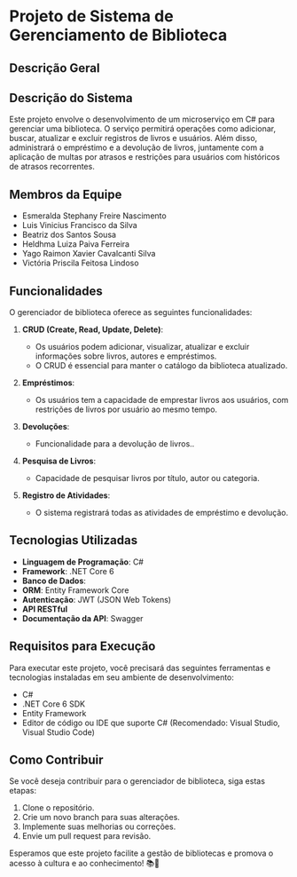 # Projeto de Sistema de Gerenciamento de Biblioteca

## Descrição Geral


## Descrição do Sistema
Este projeto envolve o desenvolvimento de um microserviço em C# para gerenciar uma biblioteca. O serviço permitirá operações como adicionar, buscar, atualizar e excluir registros de livros e usuários. Além disso, administrará o empréstimo e a devolução de livros, juntamente com a aplicação de multas por atrasos e restrições para usuários com históricos de atrasos recorrentes.

## Membros da Equipe
- Esmeralda Stephany Freire Nascimento
- Luis Vinicius Francisco da Silva
- Beatriz dos Santos Sousa
- Heldhma Luiza Paiva Ferreira
- Yago Raimon Xavier Cavalcanti Silva
- Victória Priscila Feitosa Lindoso

## Funcionalidades

O gerenciador de biblioteca oferece as seguintes funcionalidades:

1. **CRUD (Create, Read, Update, Delete)**:
   - Os usuários podem adicionar, visualizar, atualizar e excluir informações sobre livros, autores e empréstimos.
   - O CRUD é essencial para manter o catálogo da biblioteca atualizado.
   
2. **Empréstimos**:
   - Os usuários tem a capacidade de emprestar livros aos usuários, com restrições de livros por usuário ao mesmo tempo.

3. **Devoluções**:
   - Funcionalidade para a devolução de livros..  

4. **Pesquisa de Livros**:
   - Capacidade de pesquisar livros por título, autor ou categoria.

5. **Registro de Atividades**:
   - O sistema registrará todas as atividades de empréstimo e devolução.
   

## Tecnologias Utilizadas
- **Linguagem de Programação**: C#
- **Framework**: .NET Core 6
- **Banco de Dados**:
- **ORM**: Entity Framework Core
- **Autenticação**: JWT (JSON Web Tokens)
- **API RESTful**
- **Documentação da API**: Swagger

## Requisitos para Execução
Para executar este projeto, você precisará das seguintes ferramentas e tecnologias instaladas em seu ambiente de desenvolvimento:
- C#
- .NET Core 6 SDK
- Entity Framework
- Editor de código ou IDE que suporte C# (Recomendado: Visual Studio, Visual Studio Code)

## Como Contribuir

Se você deseja contribuir para o gerenciador de biblioteca, siga estas etapas:

1. Clone o repositório.
2. Crie um novo branch para suas alterações.
3. Implemente suas melhorias ou correções.
4. Envie um pull request para revisão.

Esperamos que este projeto facilite a gestão de bibliotecas e promova o acesso à cultura e ao conhecimento! 📚🌟
